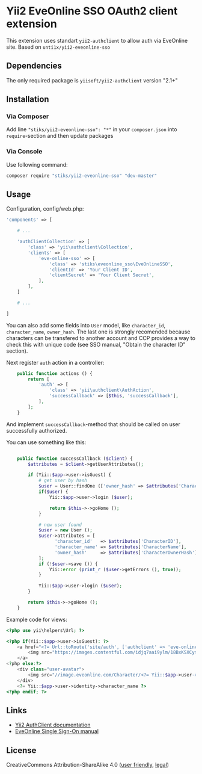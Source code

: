 # Yii2 EveOnline SSO OAuth2 client extension

This extension uses standart `yii2-authclient` to allow auth via EveOnline site. Based on `unti1x/yii2-eveonline-sso`

## Dependencies

The only required package is `yiisoft/yii2-authclient` version "2.1+"

## Installation

### Via Composer

Add line `"stiks/yii2-eveonline-sso": "*"` in your `composer.json` into `require`-section
and then update packages

### Via Console

Use following command:

```bash
composer require "stiks/yii2-eveonline-sso" "dev-master"
```

## Usage

Configuration, config/web.php:

```php
'components' => [

    # ...

    'authClientCollection' => [
        'class' => 'yii\authclient\Collection',
        'clients' => [
            'eve-online-sso' => [
                'class' => 'stiks\eveonline_sso\EveOnlineSSO',
                'clientId' => 'Your Client ID',
                'clientSecret' => 'Your Client Secret',
            ],
        ],
    ]

    # ...

]

```

You can also add some fields into `User` model, like `character_id`, `character_name`, `owner_hash`.
The last one is strongly recomended because characters can be transfered to another account and CCP
provides a way to check this with unique code (see SSO manual, "Obtain the character ID" section).


Next register `auth` action in a controller:

```php
    public function actions () {
        return [
            'auth' => [
                'class' => 'yii\authclient\AuthAction',
                'successCallback' => [$this, 'successCallback'],
            ],
        ];
    }
```

And implement `successCallback`-method that should be called on user successfully authorized.

You can use something like this:

```php

    public function successCallback ($client) {
        $attributes = $client->getUserAttributes();

        if (Yii::$app->user->isGuest) {
            # get user by hash
            $user = User::findOne (['owner_hash' => $attributes['CharacterOwnerHash']]);
            if($user) {
                Yii::$app->user->login ($user);

                return $this->->goHome ();
            }

            # new user found
            $user = new User ();
            $user->attributes = [
                  'character_id'   => $attributes['CharacterID'],
                  'character_name' => $attributes['CharacterName'],
                  'owner_hash'     => $attributes['CharacterOwnerHash']
            ];
            if (!$user->save ()) {
                Yii::error (print_r ($user->getErrors (), true));
            }

            Yii::$app->user->login ($user);
        }

        return $this->->goHome ();
    }
```

Example code for views:

```php
<?php use yii\helpers\Url; ?>

<?php if(Yii::$app->user->isGuest): ?>
    <a href="<?= Url::toRoute('site/auth', ['authclient' => 'eve-online-sso']) ?>">
        <img src="https://images.contentful.com/idjq7aai9ylm/18BxKSXCymyqY4QKo8KwKe/c2bdded6118472dd587c8107f24104d7/EVE_SSO_Login_Buttons_Small_White.png?w=195&h=30" alt="SSO auth" />
    </a>
<?php else:?>
    <div class="user-avatar">
        <img src="//image.eveonline.com/Character/<?= Yii::$app->user->identity->character_id ?>_128.jpg" alt="avatar" />
    </div>
    <?= Yii::$app->user->identity->character_name ?>
<?php endif; ?>

```

## Links

 * [Yii2 AuthClient documentation](http://www.yiiframework.com/doc-2.0/ext-authclient-index.html)
 * [EveOnline Single Sign-On manual](http://eveonline-third-party-documentation.readthedocs.io/en/latest/sso/index.html)

## License

CreativeCommons Attribution-ShareAlike 4.0
 ([user friendly](https://creativecommons.org/licenses/by-sa/4.0/), [legal](https://creativecommons.org/licenses/by-sa/4.0/legalcode))
